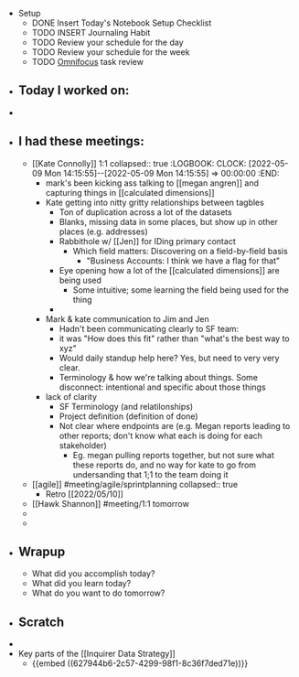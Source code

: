 - Setup
	- DONE Insert Today's Notebook Setup Checklist
	- TODO INSERT Journaling Habit
	- TODO Review your schedule for the day
	- TODO Review your schedule for the week
	- TODO [Omnifocus](omnifocus://) task review
- ## Today I worked on:
-
- ## I had these meetings:
	- [[Kate Connolly]] 1:1
	  collapsed:: true
	  :LOGBOOK:
	  CLOCK: [2022-05-09 Mon 14:15:55]--[2022-05-09 Mon 14:15:55] =>  00:00:00
	  :END:
		- mark's been kicking ass talking to [[megan angren]] and capturing things in [[calculated dimensions]]
		- Kate getting into nitty gritty relationships between tagbles
			- Ton of duplication across a lot of the datasets
			- Blanks, missing data in some places, but show up in other places (e.g. addresses)
			- Rabbithole w/ [[Jen]] for IDing primary contact
				- Which field matters: Discovering on a field-by-field basis
					- "Business Accounts: I think we have a flag for that"
			- Eye opening how a lot of the [[calculated dimensions]] are being used
				- Some intuitive; some learning the field being used for the thing
			-
		- Mark & kate communication to Jim and Jen
			- Hadn't been communicating clearly to SF team:
			- it was "How does this fit" rather than "what's the best way to xyz"
			- Would daily standup help here? Yes, but need to very very clear.
			- Terminology & how we're talking about things. Some disconnect: intentional and specific about those things
		- lack of clarity
			- SF Terminology (and relatilonships)
			- Project definition (definition of done)
			- Not clear where endpoints are (e.g. Megan reports leading to other reports; don't know what each is doing for each stakeholder)
				- Eg. megan pulling reports together, but not sure what these reports do, and no way for kate to go from undersanding that 1;1 to the team doing it
	- [[agile]] #meeting/agile/sprintplanning
	  collapsed:: true
		- Retro [[2022/05/10]]
	- [[Hawk Shannon]] #meeting/1:1 tomorrow
	-
	-
- ## Wrapup
	- What did you accomplish today?
	- What did you learn today?
	- What do you want to do tomorrow?
- ## Scratch
-
- Key parts of the [[Inquirer Data Strategy]]
	- {{embed ((627944b6-2c57-4299-98f1-8c36f7ded71e))}}